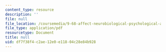 ```yaml
---
content_type: resource
description: ''
file: null
file_location: /coursemedia/9-68-affect-neurobiological-psychological-and-sociocultural-counterparts-of-feelings-spring-2013/df7f38f4c2ae12e0e11804c28e84b928_MIT9_68S13_syllabus.pdf
file_type: application/pdf
resourcetype: Document
title: null
uid: df7f38f4-c2ae-12e0-e118-04c28e84b928
---
```


